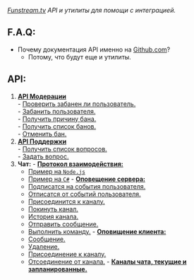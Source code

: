 *[Funstream.tv](http://funstream.tv) API и утилиты для помощи с интеграцией.*

F.A.Q:
------------------
  - Почему документация API именно на [Github.com](https://github.com/)?
    - Потому, что будут еще и утилиты.

API:
------------------
  1. [**API Модерации**](moderation/REAMDE.md)  
    - [Проверить забанен ли пользователь.](moderation/check/REAMDE.md#Проверить-забанен-ли-пользователь)  
    - [Забанить пользователя.](moderation/accuse/REAMDE.md#Забанить-пользователя)  
    - [Получить причину бана.](moderation/reasons/REAMDE.md#Получить-причину-бана)  
    - [Получить список банов.](moderation/list/REAMDE.md#Получить-список-банов)  
    - [Отменить бан.](moderation/undo/REAMDE.md#Отменить-бан)  
  2. [**API Поддержки**](support/moderation/REAMDE.md)  
    - [Получить список вопросов.](support/list/README.md#Получить-список-вопросов)  
    - [Задать вопрос.](support/ask/README.md#Задать-вопрос)  
  3. **Чат:**
    - [**Протокол взаимодействия:**](chat.md#Протокол-взаимодействия)  
      - [Пример на `Node.js`](chat.md#Примеры-использования-на-nodejs)
      - [Пример на `C#`](chat.md#Примеры-использования-на-c)
    - [**Оповещение сервера:**](chat.md#Оповещение-сервера)  
      - [Подписатся на события пользователя.](chat.md#Подписатся-на-события-пользователя)
      - [Отписатся от событий пользователя.](chat.md#Отписатся-от-событий-пользователя)
      - [Присоединится к каналу.](chat.md#Присоединится-к-каналу)
      - [Покинуть канал.](chat.md#Покинуть-канал)
      - [История канала.](chat.md#История-канала)
      - [Отправить сообщение.](chat.md#Отправить-сообщение)
      - [Выполнить команду.](chat.md#Выполнить-команду)
    - [**Оповищение клиента:**](chat.md#Оповещение-клиента)
      - [Сообщение.](chat.md#Сообщение) 
      - [Удаление.](chat.md#Удаление)
      - [Присоединение к каналу.](chat.md#Присоединение-к-каналу)  
      - [Отсоединение от канала.](chat.md#Отсоединение-от-канала)
    - [**Каналы чата, текущие и запланированные.**](chat.md#Каналы-чата-текущие-и-запланированные)
